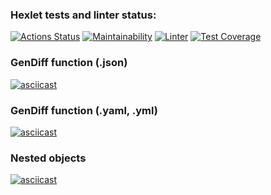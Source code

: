 ### Hexlet tests and linter status:
[![Actions Status](https://github.com/Tati92-L/frontend-project-lvl2/workflows/hexlet-check/badge.svg)](https://github.com/Tati92-L/frontend-project-lvl2/actions)
[![Maintainability](https://api.codeclimate.com/v1/badges/a99a88d28ad37a79dbf6/maintainability)](https://codeclimate.com/github/codeclimate/codeclimate/maintainability)
[![Linter](https://github.com/Tati92-L/frontend-project-lvl2/actions/workflows/nodejs.yml/badge.svg)](https://github.com/Tati92-L/frontend-project-lvl2/actions/workflows/nodejs.yml) 
[![Test Coverage](https://api.codeclimate.com/v1/badges/a99a88d28ad37a79dbf6/test_coverage)](https://codeclimate.com/github/codeclimate/codeclimate/test_coverage)
### GenDiff function (.json)
[![asciicast](    https://asciinema.org/a/VXwvI7cQiNQI8EVAB6tZVGCKw.svg)](https://asciinema.org/a/VXwvI7cQiNQI8EVAB6tZVGCKw)
### GenDiff function (.yaml, .yml)
[![asciicast](https://asciinema.org/a/Q0CmZeUGlgySVSdJ1JOGSxoxm.svg)](https://asciinema.org/a/Q0CmZeUGlgySVSdJ1JOGSxoxm)
### Nested objects
[![asciicast](https://asciinema.org/a/NycJjoDS0lbbiHPsiKqBpKx17.svg)](https://asciinema.org/a/NycJjoDS0lbbiHPsiKqBpKx17)
